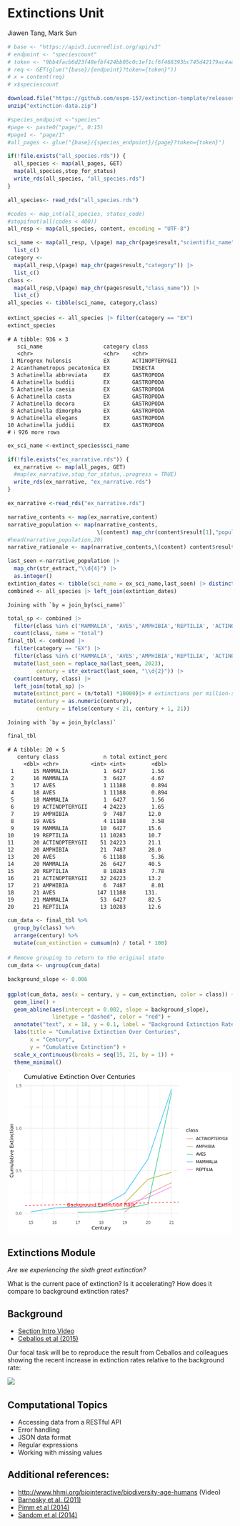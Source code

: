 Extinctions Unit
================
Jiawen Tang, Mark Sun

``` r
# base <- "https://apiv3.iucnredlist.org/api/v3"
# endpoint <- "speciescount"
# token <- "9bb4facb6d23f48efbf424bb05c0c1ef1cf6f468393bc745d42179ac4aca5fee"
# req <- GET(glue("{base}/{endpoint}?token={token}"))
# x = content(req)
# x$speciescount
```

``` r
download.file("https://github.com/espm-157/extinction-template/releases/download/data2.0/extinction-data.zip", "extinction-data.zip")
unzip("extinction-data.zip")
```

``` r
#species_endpoint <-"species"
#page <- paste0("page/", 0:15)
#page1 <- "page/1"
#all_pages <- glue("{base}/{species_endpoint}/{page}?token={token}")
```

``` r
if(!file.exists("all_species.rds")) {
  all_species <- map(all_pages, GET)
  map(all_species,stop_for_status)
  write_rds(all_species, "all_species.rds")
}
```

``` r
all_species<- read_rds("all_species.rds")
```

``` r
#codes <- map_int(all_species, status_code)
#stopifnot(all(codes < 400))
all_resp <- map(all_species, content, encoding = "UTF-8")
```

``` r
sci_name <- map(all_resp, \(page) map_chr(page$result,"scientific_name")) |>
  list_c()
category <-
  map(all_resp,\(page) map_chr(page$result,"category")) |>
  list_c()
class <-
  map(all_resp,\(page) map_chr(page$result,"class_name")) |>
  list_c()
all_species <- tibble(sci_name, category,class)

extinct_species <- all_species |> filter(category == "EX")
extinct_species
```

    # A tibble: 936 × 3
       sci_name                   category class         
       <chr>                      <chr>    <chr>         
     1 Mirogrex hulensis          EX       ACTINOPTERYGII
     2 Acanthametropus pecatonica EX       INSECTA       
     3 Achatinella abbreviata     EX       GASTROPODA    
     4 Achatinella buddii         EX       GASTROPODA    
     5 Achatinella caesia         EX       GASTROPODA    
     6 Achatinella casta          EX       GASTROPODA    
     7 Achatinella decora         EX       GASTROPODA    
     8 Achatinella dimorpha       EX       GASTROPODA    
     9 Achatinella elegans        EX       GASTROPODA    
    10 Achatinella juddii         EX       GASTROPODA    
    # ℹ 926 more rows

``` r
ex_sci_name <-extinct_species$sci_name
```

``` r
if(!file.exists("ex_narrative.rds")) {
  ex_narrative <- map(all_pages, GET)
  #map(ex_narrative,stop_for_status,.progress = TRUE)
  write_rds(ex_narrative, "ex_narrative.rds")
}
```

``` r
ex_narrative <-read_rds("ex_narrative.rds")
```

``` r
narrative_contents <- map(ex_narrative,content)
narrative_population <- map(narrative_contents,
                            \(content) map_chr(content$result[1],"population",.default = ""))
#head(narrative_population,20)
narrative_rationale <- map(narrative_contents,\(content) content$result[[1]]$rationale)
```

``` r
last_seen <-narrative_population |>
  map_chr(str_extract,"\\d{4}") |>
  as.integer()
extintion_dates <- tibble(sci_name = ex_sci_name,last_seen) |> distinct()
combined <- all_species |> left_join(extintion_dates)
```

    Joining with `by = join_by(sci_name)`

``` r
total_sp <- combined |> 
  filter(class %in% c('MAMMALIA', 'AVES','AMPHIBIA','REPTILIA', 'ACTINOPTERYGII')) |>
  count(class, name = "total")
final_tbl <- combined |> 
  filter(category == "EX") |>
  filter(class %in% c('MAMMALIA', 'AVES','AMPHIBIA','REPTILIA', 'ACTINOPTERYGII')) |>
  mutate(last_seen = replace_na(last_seen, 2023),
         century = str_extract(last_seen, "\\d{2}")) |>
  count(century, class) |>
  left_join(total_sp) |>
  mutate(extinct_perc = (n/total) *10000)|> # extinctions per million-species-years
  mutate(century = as.numeric(century),
         century = ifelse(century < 21, century + 1, 21))
```

    Joining with `by = join_by(class)`

``` r
final_tbl
```

    # A tibble: 20 × 5
       century class              n total extinct_perc
         <dbl> <chr>          <int> <int>        <dbl>
     1      15 MAMMALIA           1  6427        1.56 
     2      16 MAMMALIA           3  6427        4.67 
     3      17 AVES               1 11188        0.894
     4      18 AVES               1 11188        0.894
     5      18 MAMMALIA           1  6427        1.56 
     6      19 ACTINOPTERYGII     4 24223        1.65 
     7      19 AMPHIBIA           9  7487       12.0  
     8      19 AVES               4 11188        3.58 
     9      19 MAMMALIA          10  6427       15.6  
    10      19 REPTILIA          11 10283       10.7  
    11      20 ACTINOPTERYGII    51 24223       21.1  
    12      20 AMPHIBIA          21  7487       28.0  
    13      20 AVES               6 11188        5.36 
    14      20 MAMMALIA          26  6427       40.5  
    15      20 REPTILIA           8 10283        7.78 
    16      21 ACTINOPTERYGII    32 24223       13.2  
    17      21 AMPHIBIA           6  7487        8.01 
    18      21 AVES             147 11188      131.   
    19      21 MAMMALIA          53  6427       82.5  
    20      21 REPTILIA          13 10283       12.6  

``` r
cum_data <- final_tbl %>%
  group_by(class) %>%
  arrange(century) %>%
  mutate(cum_extinction = cumsum(n) / total * 100)

# Remove grouping to return to the original state
cum_data <- ungroup(cum_data)
```

``` r
background_slope <- 0.006

ggplot(cum_data, aes(x = century, y = cum_extinction, color = class)) +
  geom_line() +
  geom_abline(aes(intercept = 0.002, slope = background_slope),
              linetype = "dashed", color = "red") +
  annotate("text", x = 18, y = 0.1, label = "Background Extinction Rate", color = "red") +
  labs(title = "Cumulative Extinction Over Centuries",
       x = "Century",
       y = "Cumulative Extinction") +
  scale_x_continuous(breaks = seq(15, 21, by = 1)) +
  theme_minimal()
```

![](extinction-assignment_files/figure-gfm/unnamed-chunk-15-1.png)<!-- -->

## Extinctions Module

*Are we experiencing the sixth great extinction?*

What is the current pace of extinction? Is it accelerating? How does it
compare to background extinction rates?

## Background

- [Section Intro Video](https://youtu.be/QsH6ytm89GI)
- [Ceballos et al (2015)](http://doi.org/10.1126/sciadv.1400253)

Our focal task will be to reproduce the result from Ceballos and
colleagues showing the recent increase in extinction rates relative to
the background rate:

![](https://espm-157.carlboettiger.info/img/extinctions.jpg)

## Computational Topics

- Accessing data from a RESTful API
- Error handling
- JSON data format
- Regular expressions
- Working with missing values

## Additional references:

- <http://www.hhmi.org/biointeractive/biodiversity-age-humans> (Video)
- [Barnosky et al. (2011)](http://doi.org/10.1038/nature09678)
- [Pimm et al (2014)](http://doi.org/10.1126/science.1246752)
- [Sandom et al (2014)](http://dx.doi.org/10.1098/rspb.2013.3254)
